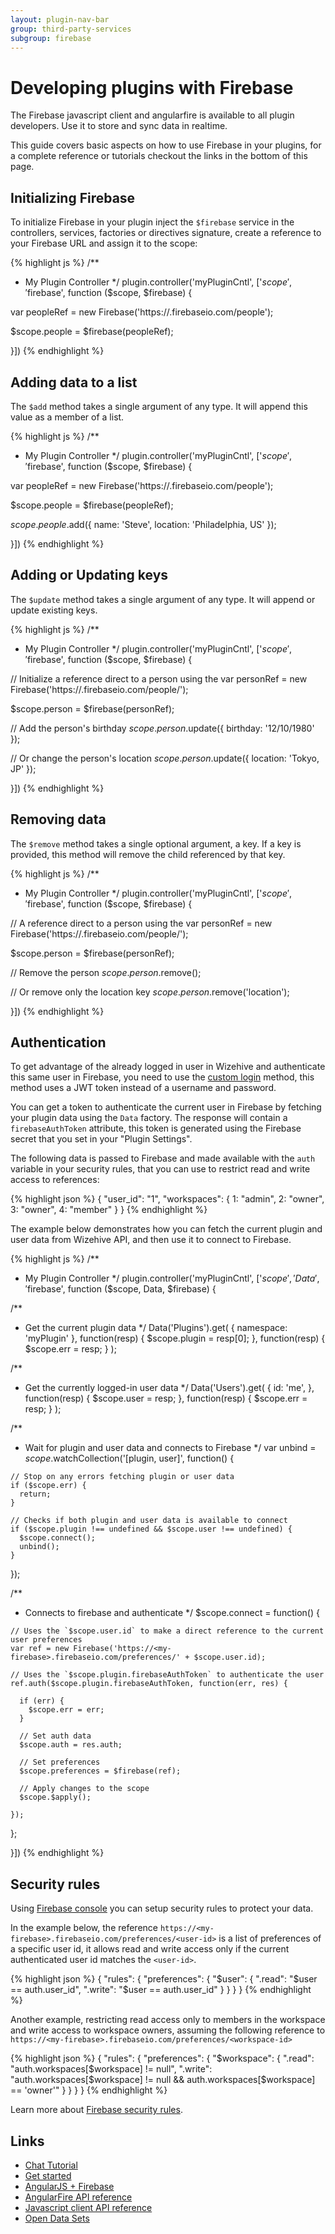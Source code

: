 ```yaml
---
layout: plugin-nav-bar
group: third-party-services
subgroup: firebase
---
```


# Developing plugins with Firebase

The Firebase javascript client and angularfire is available to all plugin developers. Use it to store and sync data in realtime.

This guide covers basic aspects on how to use Firebase in your plugins, for a complete reference or tutorials checkout the links in the bottom of this page.


## Initializing Firebase

To initialize Firebase in your plugin inject the `$firebase` service in the controllers, services, factories or directives signature, create a reference to your Firebase URL and assign it to the scope:

{% highlight js %}
/**
 * My Plugin Controller
 */
plugin.controller('myPluginCntl', ['$scope', '$firebase', function ($scope, $firebase) {
  
  var peopleRef = new Firebase('https://<my-firebase>.firebaseio.com/people');
  
  $scope.people = $firebase(peopleRef);
    
}])
{% endhighlight %}

## Adding data to a list

The `$add` method takes a single argument of any type. It will append this value as a member of a list.

{% highlight js %}
/**
 * My Plugin Controller
 */
plugin.controller('myPluginCntl', ['$scope', '$firebase', function ($scope, $firebase) {
  
  var peopleRef = new Firebase('https://<my-firebase>.firebaseio.com/people');
  
  $scope.people = $firebase(peopleRef);
  
  $scope.people.$add({
    name: 'Steve',
    location: 'Philadelphia, US'
  });
    
}])
{% endhighlight %}

## Adding or Updating keys

The `$update` method takes a single argument of any type. It will append or update existing keys.

{% highlight js %}
/**
 * My Plugin Controller
 */
plugin.controller('myPluginCntl', ['$scope', '$firebase', function ($scope, $firebase) {

  // Initialize a reference direct to a person using the <id>
  var personRef = new Firebase('https://<my-firebase>.firebaseio.com/people/<id>');

  $scope.person = $firebase(personRef);

  // Add the person's birthday
  $scope.person.$update({
    birthday: '12/10/1980'
  });
  
  // Or change the person's location
  $scope.person.$update({
    location: 'Tokyo, JP'
  });
  
  
}])
{% endhighlight %}

## Removing data

The `$remove` method takes a single optional argument, a key. If a key is provided, this method will remove the child referenced by that key.

{% highlight js %}
/**
 * My Plugin Controller
 */
plugin.controller('myPluginCntl', ['$scope', '$firebase', function ($scope, $firebase) {
  
  // A reference direct to a person using the <id>
  var personRef = new Firebase('https://<my-firebase>.firebaseio.com/people/<id>');
  
  $scope.person = $firebase(personRef); 
  
  // Remove the person
  $scope.person.$remove();
  
  // Or remove only the location key
  $scope.person.$remove('location');
  
}])
{% endhighlight %}

## Authentication

To get advantage of the already logged in user in Wizehive and authenticate this same user in Firebase, you need to use the [custom login](https://www.firebase.com/docs/security/custom-login.html) method, this method uses a JWT token instead of a username and password.

You can get a token to authenticate the current user in Firebase by fetching your plugin data using the `Data` factory. The response will contain a `firebaseAuthToken` attribute, this token is generated using the Firebase secret that you set in your "Plugin Settings". 

The following data is passed to Firebase and made available with the `auth` variable in your security rules, that you can use to restrict read and write access to references: 

{% highlight json %}
{
  "user_id": "1",
  "workspaces": {
    1: "admin",
    2: "owner",
    3: "owner",
    4: "member"
  }
}
{% endhighlight %}

The example below demonstrates how you can fetch the current plugin and user data from Wizehive API, and then use it to connect to Firebase.

{% highlight js %}
/**
 * My Plugin Controller
 */
plugin.controller('myPluginCntl', ['$scope', 'Data', '$firebase', function ($scope, Data,  $firebase) {

  /**
   * Get the current plugin data
   */
  Data('Plugins').get(
    {
      namespace: 'myPlugin'
    },
    function(resp) {
      $scope.plugin = resp[0];
    },
    function(resp) {
      $scope.err = resp;
    }
  );
  
  /**
   * Get the currently logged-in user data
   */
  Data('Users').get(
    {
      id: 'me',
    },
    function(resp) {
      $scope.user = resp;
    },
    function(resp) {
      $scope.err = resp;
    }
  );
  
  /**
   * Wait for plugin and user data and connects to Firebase
   */
   var unbind = $scope.$watchCollection('[plugin, user]', function() {
    
    // Stop on any errors fetching plugin or user data
    if ($scope.err) {
      return;
    }
    
    // Checks if both plugin and user data is available to connect
    if ($scope.plugin !== undefined && $scope.user !== undefined) {
      $scope.connect();
      unbind();
    }

   });
  
  /**
   * Connects to firebase and authenticate
   */
  $scope.connect = function() {
    
    // Uses the `$scope.user.id` to make a direct reference to the current user preferences
    var ref = new Firebase('https://<my-firebase>.firebaseio.com/preferences/' + $scope.user.id);
    
    // Uses the `$scope.plugin.firebaseAuthToken` to authenticate the user
    ref.auth($scope.plugin.firebaseAuthToken, function(err, res) {
      
      if (err) {
        $scope.err = err;
      }
      
      // Set auth data
      $scope.auth = res.auth;
      
      // Set preferences
      $scope.preferences = $firebase(ref);
      
      // Apply changes to the scope
      $scope.$apply();
      
    });
    
  };
    
}])
{% endhighlight %}

## Security rules

Using [Firebase console](https://www.firebase.com/account/) you can setup security rules to protect your data.

In the example below, the reference `https://<my-firebase>.firebaseio.com/preferences/<user-id>` is a list of preferences of a specific user id, it allows read and write access only if the current authenticated user id matches the `<user-id>`.

{% highlight json %}
{
  "rules": {
    "preferences": {
      "$user": {
        ".read": "$user == auth.user_id",
        ".write": "$user == auth.user_id"
      }
    }
  }
}
{% endhighlight %}

Another example, restricting read access only to members in the workspace and write access to workspace owners, assuming the following reference to `https://<my-firebase>.firebaseio.com/preferences/<workspace-id>`

{% highlight json %}
{
  "rules": {
    "preferences": {
      "$workspace": {
        ".read": "auth.workspaces[$workspace] != null",
        ".write": "auth.workspaces[$workspace] != null && auth.workspaces[$workspace] == 'owner'"
      }
    }
  }
}
{% endhighlight %}


Learn more about [Firebase security rules](https://www.firebase.com/docs/security/rule-types/index.html).

## Links

* [Chat Tutorial]({{site.baseurl}}/js-api/tutorials/building-a-chat-plugin.html)
* [Get started](https://www.firebase.com/how-it-works.html)
* [AngularJS + Firebase](https://www.firebase.com/quickstart/angularjs.html)
* [AngularFire API reference](https://www.firebase.com/docs/angular/reference.html)
* [Javascript client API reference](https://www.firebase.com/docs/javascript/firebase/index.html)
* [Open Data Sets](https://www.firebase.com/docs/data/index.html)